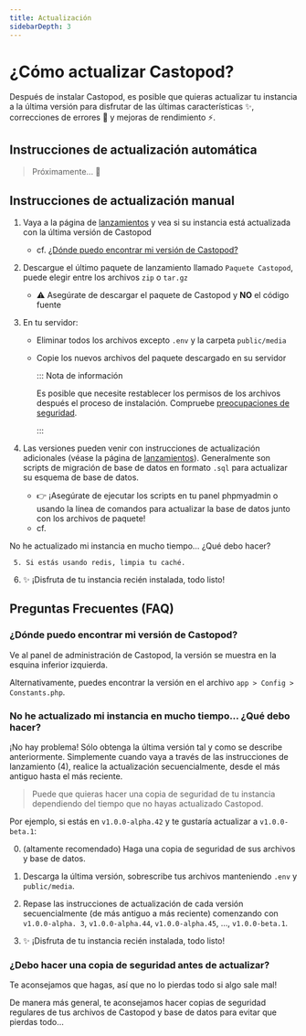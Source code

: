 ```yaml
---
title: Actualización
sidebarDepth: 3
---
```


# ¿Cómo actualizar Castopod?

Después de instalar Castopod, es posible que quieras actualizar tu instancia a
la última versión para disfrutar de las últimas características ✨, correcciones
de errores 🐛 y mejoras de rendimiento ⚡.

## Instrucciones de actualización automática

> Próximamente... 👀

## Instrucciones de actualización manual

1. Vaya a la página de
   [lanzamientos](https://code.castopod.org/adaures/castopod/-/releases) y vea
   si su instancia está actualizada con la última versión de Castopod

   - cf.
     [¿Dónde puedo encontrar mi versión de Castopod?](#where-can-i-find-my-castopod-version)

2. Descargue el último paquete de lanzamiento llamado `Paquete Castopod`, puede
   elegir entre los archivos `zip` o `tar.gz`

   - ⚠️ Asegúrate de descargar el paquete de Castopod y **NO** el código fuente

3. En tu servidor:

   - Eliminar todos los archivos excepto `.env` y la carpeta `public/media`
   - Copie los nuevos archivos del paquete descargado en su servidor

     ::: Nota de información

     Es posible que necesite restablecer los permisos de los archivos después el
     proceso de instalación. Compruebe
     [preocupaciones de seguridad](./security.md).

     :::

4. Las versiones pueden venir con instrucciones de actualización adicionales
   (véase la página de
   [lanzamientos](https://code.castopod.org/adaures/castopod/-/releases)).
   Generalmente son scripts de migración de base de datos en formato `.sql` para
   actualizar su esquema de base de datos.

   - 👉 ¡Asegúrate de ejecutar los scripts en tu panel phpmyadmin o usando la
     línea de comandos para actualizar la base de datos junto con los archivos
     de paquete!
   - cf.

No he actualizado mi instancia en mucho tiempo… ¿Qué debo hacer?</p></li> </ul>

     5. Si estás usando redis, limpia tu caché.

6. ✨ ¡Disfruta de tu instancia recién instalada, todo listo!

## Preguntas Frecuentes (FAQ)

### ¿Dónde puedo encontrar mi versión de Castopod?

Ve al panel de administración de Castopod, la versión se muestra en la esquina
inferior izquierda.

Alternativamente, puedes encontrar la versión en el archivo
`app > Config > Constants.php`.

### No he actualizado mi instancia en mucho tiempo… ¿Qué debo hacer?

¡No hay problema! Sólo obtenga la última versión tal y como se describe
anteriormente. Simplemente cuando vaya a través de las instrucciones de
lanzamiento (4), realice la actualización secuencialmente, desde el más antiguo
hasta el más reciente.

> Puede que quieras hacer una copia de seguridad de tu instancia dependiendo del
> tiempo que no hayas actualizado Castopod.

Por ejemplo, si estás en `v1.0.0-alpha.42` y te gustaría actualizar a
`v1.0.0-beta.1`:

0. (altamente recomendado) Haga una copia de seguridad de sus archivos y base de
   datos.

1. Descarga la última versión, sobrescribe tus archivos manteniendo `.env` y
   `public/media`.

2. Repase las instrucciones de actualización de cada versión secuencialmente (de
   más antiguo a más reciente) comenzando con `v1.0.0-alpha. 3`,
   `v1.0.0-alpha.44`, `v1.0.0-alpha.45`, …, `v1.0.0-beta.1`.

3. ✨ ¡Disfruta de tu instancia recién instalada, todo listo!

### ¿Debo hacer una copia de seguridad antes de actualizar?

Te aconsejamos que hagas, así que no lo pierdas todo si algo sale mal!

De manera más general, te aconsejamos hacer copias de seguridad regulares de tus
archivos de Castopod y base de datos para evitar que pierdas todo…

